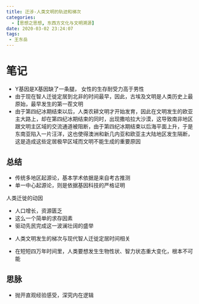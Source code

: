 ```yaml
---
title: 迁涉-人类文明的轨迹和梯次
categories:
  - [思想之思想, 东西方文化与文明溯源]
date: 2020-03-02 23:24:07
tags:
 - 王东岳
---
```

# 笔记
- Y基因是X基因缺了一条腿， 女性的生存耐受力高于男性
- 由于现在智人迁徙定居到北非的时间最早，因此，古埃及文明是人类历史上最原始，最早发生的第一茬文明
- 由于第四纪冰期结束以后，人类农耕文明才开始发育，因此在文明发生的欧亚主大路上，却在第四纪冰期结束的同时，出现撒哈拉大沙漠，这导致南非地区跟文明主区域的交流通道被阻断，由于第四纪冰期结束以后海平面上升，于是东南亚陷入一片汪洋，这也使得澳洲和新几内亚和欧亚主大陆地区发生隔断，这是造成这些定居极早区域而文明不能生成的重要原因

## 总结
- 传统多地区起源论，基本学术依据是来自考古推测
- 单一中心起源论，则是依据基因科技的严格证明

人类迁徙的动因
* 人口增长，资源匮乏
* 这么一个简单的求存因素
* 驱动先民完成这一波澜壮阔的盛举

- 人类文明发生的梯次与现代智人迁徙定居时间相关

- 在短短四万年时间里，人类要想发生生物性状、智力状态重大变化，根本不可能

## 思脉
- 抛开直观经验感受，深究内在逻辑